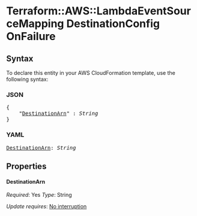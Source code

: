 # Terraform::AWS::LambdaEventSourceMapping DestinationConfig OnFailure

## Syntax

To declare this entity in your AWS CloudFormation template, use the following syntax:

### JSON

<pre>
{
    "<a href="#destinationarn" title="DestinationArn">DestinationArn</a>" : <i>String</i>
}
</pre>

### YAML

<pre>
<a href="#destinationarn" title="DestinationArn">DestinationArn</a>: <i>String</i>
</pre>

## Properties

#### DestinationArn

_Required_: Yes
_Type_: String

_Update requires_: [No interruption](https://docs.aws.amazon.com/AWSCloudFormation/latest/UserGuide/using-cfn-updating-stacks-update-behaviors.html#update-no-interrupt)

